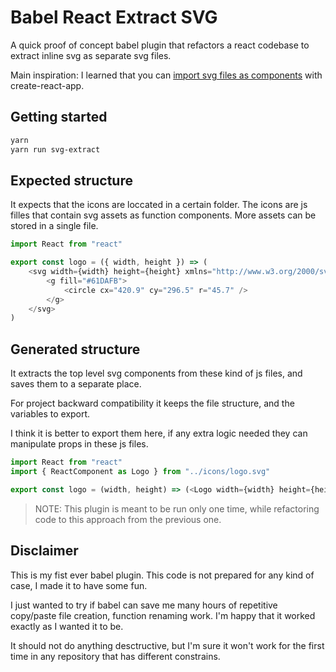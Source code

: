 # Babel React Extract SVG

A quick proof of concept babel plugin that refactors a react codebase
to extract inline svg as separate svg files.

Main inspiration: I learned that you can
[import svg files as components](https://create-react-app.dev/docs/adding-images-fonts-and-files#adding-svgs)
with create-react-app.

## Getting started

```bash
yarn
yarn run svg-extract
```

## Expected structure

It expects that the icons are loccated in a certain folder.
The icons are js filles that contain svg assets as function components.
More assets can be stored in a single file.

```js
import React from "react"

export const logo = ({ width, height }) => (
    <svg width={width} height={height} xmlns="http://www.w3.org/2000/svg" viewBox="0 0 841.9 595.3">
        <g fill="#61DAFB">
            <circle cx="420.9" cy="296.5" r="45.7" />
        </g>
    </svg>
)
```

## Generated structure

It extracts the top level svg components from these kind of js files,
and saves them to a separate place.

For project backward compatibility it keeps the file structure,
and the variables to export.

I think it is better to export them here,
if any extra logic needed they can manipulate props in these js files.

```js
import React from "react"
import { ReactComponent as Logo } from "../icons/logo.svg"

export const logo = (width, height) => (<Logo width={width} height={height} />)
```

> NOTE: This plugin is meant to be run only one time,
> while refactoring code to this approach from the previous one.

## Disclaimer

This is my fist ever babel plugin.
This code is not prepared for any kind of case, I made it to have some fun.

I just wanted to try if babel can save me many hours of
repetitive copy/paste file creation, function renaming work.
I'm happy that it worked exactly as I wanted it to be.

It should not do anything desctructive, but I'm sure
it won't work for the first time in any repository that has different constrains.
